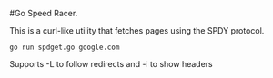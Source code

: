 #Go Speed Racer.

This is a curl-like utility that fetches pages using the SPDY protocol.

    go run spdget.go google.com

Supports -L to follow redirects and -i to show headers
